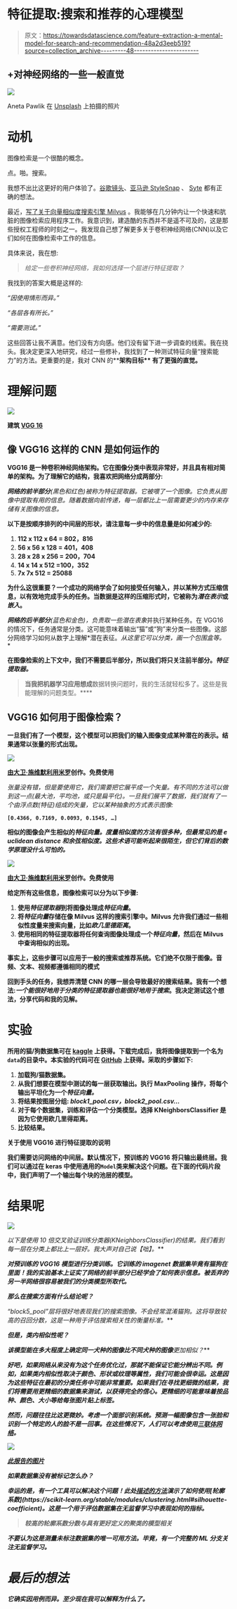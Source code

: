 # 特征提取:搜索和推荐的心理模型

> 原文：<https://towardsdatascience.com/feature-extraction-a-mental-model-for-search-and-recommendation-48a2d3eeb519?source=collection_archive---------48----------------------->

## +对神经网络的一些一般直觉

![](img/d2327494bd7b50f44cf585a2e9df3f05.png)

Aneta Pawlik 在 [Unsplash](https://unsplash.com?utm_source=medium&utm_medium=referral) 上拍摄的照片

# 动机

图像检索是一个很酷的概念。

点。啪。搜索。

我想不出比这更好的用户体验了。[谷歌镜头](https://lens.google.com/)、[亚马逊 StyleSnap](https://affiliate-program.amazon.com/resource-center/amazon-influencers-introducing-stylesnap) 、 [Syte](https://www.syte.ai/) 都有正确的想法。

最近，[写了关于向量相似度搜索引擎 Milvus](/up-and-running-with-milvus-2466161e8b1f) 。我能够在几分钟内让一个快速和肮脏的图像检索应用程序工作。我意识到，建造酷的东西并不是遥不可及的，这是那些授权工程师的时刻之一。我发现自己想了解更多关于卷积神经网络(CNN)以及它们如何在图像检索中工作的信息。

具体来说，我在想:

> *给定一些卷积神经网络，我如何选择一个层进行特征提取？*

我找到的答案大概是这样的:

*“因使用情形而异。”*

*“各层各有所长。”*

*“需要测试。”*

这些回答让我不满意。他们没有方向感。他们没有留下进一步调查的线索。我在挠头。我决定更深入地研究，经过一些修补，我找到了一种测试特征向量“搜索能力”的方法。更重要的是，我对 CNN 的****架构目标** **有了更强的直觉。****

# **理解问题**

**![](img/be3c340b2814f1926e05b74af2ce2005.png)**

**建筑 [VGG 16](https://arxiv.org/abs/1409.1556)**

## **像 VGG16 这样的 CNN 是如何运作的**

**VGG16 是一种卷积神经网络架构。它在图像分类中表现非常好，并且具有相对简单的架构。为了理解它的结构，我喜欢把网络分成两部分:**

****网络的前半部分**(黑色和红色)被称为*特征提取器。*它被喂了一个图像。它负责从图像中提取有用的信息。随着数据向前传递，每一层都比上一层需要更少的内存来存储有关图像的信息。**

**以下是按顺序排列的中间层的形状，请注意每一步中的信息量是如何减少的:**

1.  **112 x 112 x 64 = 802，816**
2.  **56 x 56 x 128 = 401，408**
3.  **28 x 28 x 256 = 200，704**
4.  **14 x 14 x 512 =100，352**
5.  **7x 7x 512 = 25088**

**为什么这很重要？一个成功的网络学会了如何接受任何输入，并以某种方式压缩信息，以有效地完成手头的任务。当数据是这样的压缩形式时，它被称为*潜在表示*或*嵌入*。**

****网络的后半部分**(蓝色和金色)，负责取一些*潜在表象*并执行某种任务。在 VGG16 的情况下，任务通常是分类。这可能意味着输出“猫”或“狗”来分类一些图像。这部分网络学习如何从数字上理解*潜在表征。*从这里它可以分类，画一个包围盒等。**

**在图像检索的上下文中，我们不需要后半部分，所以我们将只关注前半部分。*特征提取器。***

> **当我把机器学习应用想成**数据转换问题时，我的生活就轻松多了。这些是我能理解的问题类型。****

## **VGG16 如何用于图像检索？**

**一旦我们有了一个模型，这个模型可以把我们的输入图像变成某种潜在的表示。结果通常以张量的形式出现。**

**![](img/001393ed5f4c7d20da0428ecef6ff6a0.png)**

**[由大卫·施维默利用米罗](https://miro.com/)创作。免费使用**

**张量没有错，但是要使用它，我们需要把它展平成一个矢量。有不同的方法可以做到这一点(最大池，平均池，或只是扁平化)。一旦我们展平了数据，我们就有了一个由浮点数*(特征)*组成的矢量，它以某种抽象的方式表示图像:**

**`[0.4366, 0.7169, 0.0093, 0.1545, …]`**

**相似的图像会产生相似的*特征向量。*度量相似度的方法有很多种，但最常见的是 e *uclidean distance* 和*余弦相似度。这些术语可能听起来很陌生，但它们背后的数学原理没什么可怕的。***

**![](img/af30c52b06a91bb2eee9e03638032ab5.png)**

**[由大卫·施维默利用米罗](https://miro.com/)创作。免费使用**

**给定所有这些信息，图像检索可以分为以下步骤:**

1.  **使用*特征提取器*到将图像处理成*特征向量*。**
2.  **将*特征向量*存储在像 Milvus 这样的搜索引擎中。Milvus 允许我们通过一些相似性度量来搜索向量，比如*欧几里德距离*。**
3.  **使用相同的特征提取器将任何查询图像处理成一个*特征向量*，然后在 Milvus 中查询相似的出现。**

**事实上，这些步骤可以应用于一般的搜索或推荐系统。它们绝不仅限于图像。音频、文本、视频都遵循相同的模式**

**回到手头的任务，我想弄清楚 CNN 的哪一层会导致最好的搜索结果。我有一个想法:*一个能很好地用于分类的特征提取器也能很好地用于搜索*。我决定测试这个想法，分享代码和我的见解。**

# **实验**

**所用的猫/狗数据集可在 [kaggle](https://www.kaggle.com/c/dogs-vs-cats) 上获得。下载完成后，我将图像提取到一个名为`data`的目录中。本实验的代码可在 [GitHub](https://github.com/dshvimer/feature-extraction) 上获得。采取的步骤如下:**

1.  **加载狗/猫数据集。**
2.  **从我们想要在模型中测试的每一层获取输出。执行 MaxPooling 操作，将每个输出平坦化为一个*特征向量。***
3.  **将结果按图层分组: *block1_pool.csv，block2_pool.csv…***
4.  **对于每个数据集，训练和评估一个分类模型。选择 KNeighborsClassifier 是因为它使用欧几里得距离。**
5.  **比较结果。**

****关于使用 VGG16 进行特征提取的说明****

**我们需要访问网络的中间层。默认情况下，预训练的 VGG16 将只输出最终层。我们可以通过在 keras 中使用通用的`Model`类来解决这个问题。在下面的代码片段中，我们声明了一个输出每个块的池层的模型。**

# **结果呢**

**![](img/1fbf358c2a062b06023718b335a57d66.png)**

**以下是使用 10 倍交叉验证训练分类器(KNeighborsClassifier)的结果。我们看到每一层在分类上都比上一层好。我大声对自己说*【咄】**。***

***对预训练的 VGG16 模型进行分类训练。它训练的 *imagenet* 数据集毕竟有猫狗在里面！我的实验基本上证实了网络的前半部分已经学会了如何表示信息。被丢弃的另一半网络很容易被我们的分类模型所取代。***

***那么在搜索方面有什么结论呢？***

***“block5_pool”层将很好地表现我们的搜索图像。不会经常混淆猫狗。这将导致较高的*召回*分数，这是一种用于评估搜索相关性的衡量标准。***

*****但是，类内相似性呢？*****

***该模型能在多大程度上确定同一犬种的图像比不同犬种的图像**更加**相似？***

***好吧，如果网络从来没有为这个任务优化过，那就不能保证它能分辨出不同。例如，如果类内相似性取决于颜色、形状或纹理等属性，我们可能会很幸运。这是因为这些特征在最初的分类任务中可能非常重要。如果我们在寻找更细微的结果，我们将需要用更精细的数据集来测试，以获得完全的信心。更精细的可能意味着按品种、颜色、大小等给每张图片贴上标签。***

***然而，问题往往比这更微妙。考虑一个面部识别系统。预测一幅图像包含一张脸和识别一个特定的人的脸不是一回事。在这些情况下，人们可以考虑使用[三联体网络](/image-similarity-using-triplet-loss-3744c0f67973)。***

***![](img/aa7a0ce08122a153fcf22aed401ebd62.png)***

***[此报告的图片](https://github.com/omoindrot/tensorflow-triplet-loss)***

*****如果数据集没有被标记怎么办？*****

***幸运的是，有一个工具可以解决这个问题！此处[描述的方法](https://medium.com/@franky07724_57962/using-keras-pre-trained-models-for-feature-extraction-in-image-clustering-a142c6cdf5b1#:~:text=Let's%20consider%20VGG%20as%20our,model%20with%2019%20weight%20layers.)演示了如何使用[轮廓系数](https://scikit-learn.org/stable/modules/clustering.html#silhouette-coefficient)。这是一个用于评估数据集在无监督学习中表现如何的指标。***

> ***较高的轮廓系数分数与具有更好定义的聚类的模型相关***

***不要认为这是测量未标注数据集的唯一可用方法。毕竟，有一个完整的 ML 分支关注无监督学习。***

# ***最后的想法***

***它确实因用例而异。至少现在我可以解释为什么了。***